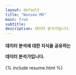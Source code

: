 ```yaml
---
layout: default
title: "Wonseo MO"
main: true
subtitle:
description: 데이터 분석가입니다.
---
```

<div class="intro-animation">
<section class="explanation">
    <h4 class="intro">
    <p>데이터 분석에 대한 지식을 공유하는</p>
    <p>데이터 분석가입니다.</p>
    </h4>
</section>
</div>
{% include resume.html %}
